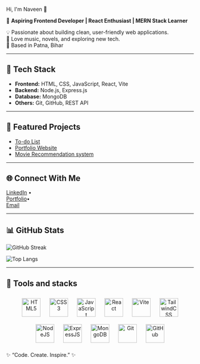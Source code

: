 Hi, I'm Naveen 👋

🚀 **Aspiring Frontend Developer | React Enthusiast | MERN Stack Learner**

💡 Passionate about building clean, user-friendly web applications.  
🎸 Love music, novels, and exploring new tech.  
📍 Based in Patna, Bihar  

---

## 🔧 Tech Stack
- **Frontend:** HTML, CSS, JavaScript, React, Vite  
- **Backend:** Node.js, Express.js  
- **Database:** MongoDB  
- **Others:** Git, GitHub, REST API  

---

## 🌟 Featured Projects
- [To-do List](https://todo-list-beryl-zeta.vercel.app/)
- [Portfolio Website](https://portfolio-1zb2vkeev-naveens-projects-0ebb2f07.vercel.app/)
- [Movie Recommendation system](https://movie-recommnedation-using-react.vercel.app/)

---

## 🌐 Connect With Me
[LinkedIn](https://www.linkedin.com/in/naveen-kumar-6a29a9216/) •  
[Portfolio](https://portfolio-1zb2vkeev-naveens-projects-0ebb2f07.vercel.app/)•  
[Email](mailto:indiannavi3@gmail.com)  

---
## 📊 GitHub Stats
![GitHub Streak](https://streak-stats.demolab.com?user=naveen7413&theme=radical&border_radius=5)

![Top Langs](https://github-readme-stats.vercel.app/api/top-langs/?username=naveen7413&layout=compact&theme=radical)


---


## 🚀 Tools and stacks

<p align="center">
  <!-- Frontend -->
  <img src="https://cdn.jsdelivr.net/gh/devicons/devicon/icons/html5/html5-original.svg" alt="HTML5" width="50" height="50" style="margin: 10px;"/>
  <img src="https://cdn.jsdelivr.net/gh/devicons/devicon/icons/css3/css3-original.svg" alt="CSS3" width="50" height="50" style="margin: 10px;"/>
  <img src="https://cdn.jsdelivr.net/gh/devicons/devicon/icons/javascript/javascript-original.svg" alt="JavaScript" width="50" height="50" style="margin: 10px;"/>
  <img src="https://cdn.jsdelivr.net/gh/devicons/devicon/icons/react/react-original.svg" alt="React" width="50" height="50" style="margin: 10px;"/>
  <img src="https://cdn.jsdelivr.net/gh/devicons/devicon/icons/vite/vite-original.svg" alt="Vite" width="50" height="50" style="margin: 10px;"/>
  <img src="https://cdn.jsdelivr.net/gh/devicons/devicon/icons/tailwindcss/tailwindcss-plain.svg" alt="TailwindCSS" width="50" height="50" style="margin: 10px;"/>
  
  <!-- Backend -->
  <img src="https://cdn.jsdelivr.net/gh/devicons/devicon/icons/nodejs/nodejs-original.svg" alt="NodeJS" width="50" height="50" style="margin: 10px;"/>
  <img src="https://cdn.jsdelivr.net/gh/devicons/devicon/icons/express/express-original.svg" alt="ExpressJS" width="50" height="50" style="margin: 10px;"/>
  
  <!-- Database -->
  <img src="https://cdn.jsdelivr.net/gh/devicons/devicon/icons/mongodb/mongodb-original.svg" alt="MongoDB" width="50" height="50" style="margin: 10px;"/>
  
  <!-- Tools -->
  <img src="https://cdn.jsdelivr.net/gh/devicons/devicon/icons/git/git-original.svg" alt="Git" width="50" height="50" style="margin: 10px;"/>
  <img src="https://cdn.jsdelivr.net/gh/devicons/devicon/icons/github/github-original.svg" alt="GitHub" width="50" height="50" style="margin: 10px;"/>
</p>



✨ “Code. Create. Inspire.” ✨
